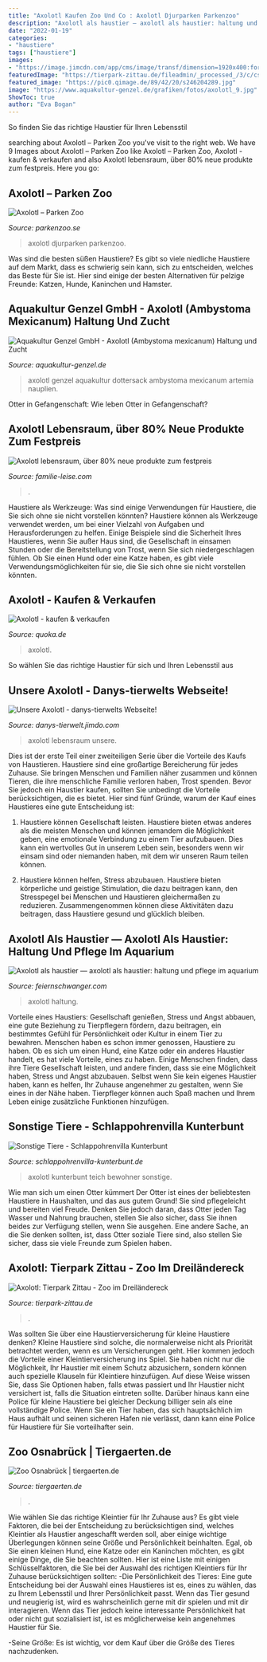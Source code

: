 ```yaml
---
title: "Axolotl Kaufen Zoo Und Co : Axolotl Djurparken Parkenzoo"
description: "Axolotl als haustier — axolotl als haustier: haltung und pflege im aquarium"
date: "2022-01-19"
categories:
- "haustiere"
tags: ["haustiere"]
images:
- "https://image.jimcdn.com/app/cms/image/transf/dimension=1920x400:format=jpg/path/s8ea83d1aa67c3933/image/iec2d888aee7b8993/version/1496724698/image.jpg"
featuredImage: "https://tierpark-zittau.de/fileadmin/_processed_/3/c/csm_Axolotl_94a885778f.jpg"
featured_image: "https://pic0.qimage.de/89/42/20/s246204289.jpg"
image: "https://www.aquakultur-genzel.de/grafiken/fotos/axolotl_9.jpg"
ShowToc: true
author: "Eva Bogan"
---
```



So finden Sie das richtige Haustier für Ihren Lebensstil

	

		
searching about Axolotl – Parken Zoo you've visit to the right web. We have 9 Images about Axolotl – Parken Zoo like Axolotl – Parken Zoo, Axolotl - kaufen &amp; verkaufen and also Axolotl lebensraum, über 80% neue produkte zum festpreis. Here you go:
		
    
## Axolotl – Parken Zoo

<img loading=lazy src="https://www.parkenzoo.se/app/uploads/axolotl6-scaled.jpg" onerror="this.onerror=null;this.src='https://tse4.mm.bing.net/th?id=OIP.rPUP7HwDNASQWHqRNsz74wHaE7&amp;pid=15.1';" alt="Axolotl – Parken Zoo">

_Source: parkenzoo.se_

>axolotl djurparken parkenzoo. 

	

Was sind die besten süßen Haustiere?
Es gibt so viele niedliche Haustiere auf dem Markt, dass es schwierig sein kann, sich zu entscheiden, welches das Beste für Sie ist. Hier sind einige der besten Alternativen für pelzige Freunde: Katzen, Hunde, Kaninchen und Hamster.

    
## Aquakultur Genzel GmbH - Axolotl (Ambystoma Mexicanum) Haltung Und Zucht

<img loading=lazy src="https://www.aquakultur-genzel.de/grafiken/fotos/axolotl_9.jpg" onerror="this.onerror=null;this.src='https://tse2.mm.bing.net/th?id=OIP.avrLynEK0W-cyxbdMJGaIgHaDz&amp;pid=15.1';" alt="Aquakultur Genzel GmbH - Axolotl (Ambystoma mexicanum) Haltung und Zucht">

_Source: aquakultur-genzel.de_

>axolotl genzel aquakultur dottersack ambystoma mexicanum artemia nauplien. 

	

Otter in Gefangenschaft: Wie leben Otter in Gefangenschaft?

    
## Axolotl Lebensraum, über 80% Neue Produkte Zum Festpreis

<img loading=lazy src="https://familie-leise.com/wkmltu/1DwQSf91r1PCeB3CwpI8HQHaEK.jpg" onerror="this.onerror=null;this.src='https://tse2.mm.bing.net/th?id=OIP.CsacT4rSqJRwP1vck9IF1gAAAA&amp;pid=15.1';" alt="Axolotl lebensraum, über 80% neue produkte zum festpreis">

_Source: familie-leise.com_

>. 

	

Haustiere als Werkzeuge: Was sind einige Verwendungen für Haustiere, die Sie sich ohne sie nicht vorstellen könnten?
Haustiere können als Werkzeuge verwendet werden, um bei einer Vielzahl von Aufgaben und Herausforderungen zu helfen. Einige Beispiele sind die Sicherheit Ihres Haustieres, wenn Sie außer Haus sind, die Gesellschaft in einsamen Stunden oder die Bereitstellung von Trost, wenn Sie sich niedergeschlagen fühlen. Ob Sie einen Hund oder eine Katze haben, es gibt viele Verwendungsmöglichkeiten für sie, die Sie sich ohne sie nicht vorstellen könnten.

    
## Axolotl - Kaufen &amp; Verkaufen

<img loading=lazy src="https://pic0.qimage.de/89/42/20/s246204289.jpg" onerror="this.onerror=null;this.src='https://tse4.mm.bing.net/th?id=OIP.QfNpqJNkrxyiKWPnxOHwNwAAAA&amp;pid=15.1';" alt="Axolotl - kaufen &amp; verkaufen">

_Source: quoka.de_

>axolotl. 

	

So wählen Sie das richtige Haustier für sich und Ihren Lebensstil aus

    
## Unsere Axolotl - Danys-tierwelts Webseite!

<img loading=lazy src="https://image.jimcdn.com/app/cms/image/transf/dimension=1920x400:format=jpg/path/s8ea83d1aa67c3933/image/iec2d888aee7b8993/version/1496724698/image.jpg" onerror="this.onerror=null;this.src='https://tse2.mm.bing.net/th?id=OIP.LfZGjqSpL4n7Oig9E_i2eQHaFj&amp;pid=15.1';" alt="Unsere Axolotl - danys-tierwelts Webseite!">

_Source: danys-tierwelt.jimdo.com_

>axolotl lebensraum unsere. 

	

Dies ist der erste Teil einer zweiteiligen Serie über die Vorteile des Kaufs von Haustieren.
Haustiere sind eine großartige Bereicherung für jedes Zuhause. Sie bringen Menschen und Familien näher zusammen und können Tieren, die ihre menschliche Familie verloren haben, Trost spenden. Bevor Sie jedoch ein Haustier kaufen, sollten Sie unbedingt die Vorteile berücksichtigen, die es bietet. Hier sind fünf Gründe, warum der Kauf eines Haustieres eine gute Entscheidung ist:
1) Haustiere können Gesellschaft leisten. Haustiere bieten etwas anderes als die meisten Menschen und können jemandem die Möglichkeit geben, eine emotionale Verbindung zu einem Tier aufzubauen. Dies kann ein wertvolles Gut in unserem Leben sein, besonders wenn wir einsam sind oder niemanden haben, mit dem wir unseren Raum teilen können.

2) Haustiere können helfen, Stress abzubauen. Haustiere bieten körperliche und geistige Stimulation, die dazu beitragen kann, den Stresspegel bei Menschen und Haustieren gleichermaßen zu reduzieren. Zusammengenommen können diese Aktivitäten dazu beitragen, dass Haustiere gesund und glücklich bleiben.

    
## Axolotl Als Haustier — Axolotl Als Haustier: Haltung Und Pflege Im Aquarium

<img loading=lazy src="https://feiernschwanger.com/dfao/cjq5mcW6DzxgUGUP1-v1bAHaEK.jpg" onerror="this.onerror=null;this.src='https://tse1.mm.bing.net/th?id=OIP.gZT6qRmEYql2ZHusUOkg6wAAAA&amp;pid=15.1';" alt="Axolotl als haustier — axolotl als haustier: haltung und pflege im aquarium">

_Source: feiernschwanger.com_

>axolotl haltung. 

	

Vorteile eines Haustiers: Gesellschaft genießen, Stress und Angst abbauen, eine gute Beziehung zu Tierpflegern fördern, dazu beitragen, ein bestimmtes Gefühl für Persönlichkeit oder Kultur in einem Tier zu bewahren.
Menschen haben es schon immer genossen, Haustiere zu haben. Ob es sich um einen Hund, eine Katze oder ein anderes Haustier handelt, es hat viele Vorteile, eines zu haben. Einige Menschen finden, dass ihre Tiere Gesellschaft leisten, und andere finden, dass sie eine Möglichkeit haben, Stress und Angst abzubauen. Selbst wenn Sie kein eigenes Haustier haben, kann es helfen, Ihr Zuhause angenehmer zu gestalten, wenn Sie eines in der Nähe haben. Tierpfleger können auch Spaß machen und Ihrem Leben einige zusätzliche Funktionen hinzufügen.

    
## Sonstige Tiere - Schlappohrenvilla Kunterbunt

<img loading=lazy src="http://www.schlappohrenvilla-kunterbunt.de/attachments/Image/Axolotl_4.JPG.jpg?template=generic" onerror="this.onerror=null;this.src='https://tse3.mm.bing.net/th?id=OIP.lDu1t5KaWm3Q2mf_CCz1dAHaFj&amp;pid=15.1';" alt="Sonstige Tiere - Schlappohrenvilla Kunterbunt">

_Source: schlappohrenvilla-kunterbunt.de_

>axolotl kunterbunt teich bewohner sonstige. 

	

Wie man sich um einen Otter kümmert
Der Otter ist eines der beliebtesten Haustiere in Haushalten, und das aus gutem Grund! Sie sind pflegeleicht und bereiten viel Freude. Denken Sie jedoch daran, dass Otter jeden Tag Wasser und Nahrung brauchen, stellen Sie also sicher, dass Sie ihnen beides zur Verfügung stellen, wenn Sie ausgehen. Eine andere Sache, an die Sie denken sollten, ist, dass Otter soziale Tiere sind, also stellen Sie sicher, dass sie viele Freunde zum Spielen haben.

    
## Axolotl: Tierpark Zittau - Zoo Im Dreiländereck

<img loading=lazy src="https://tierpark-zittau.de/fileadmin/_processed_/3/c/csm_Axolotl_94a885778f.jpg" onerror="this.onerror=null;this.src='https://tse4.mm.bing.net/th?id=OIP.BpfGlYnW4eFFFgdhptMMaAHaFj&amp;pid=15.1';" alt="Axolotl: Tierpark Zittau - Zoo im Dreiländereck">

_Source: tierpark-zittau.de_

>. 

	

Was sollten Sie über eine Haustierversicherung für kleine Haustiere denken?
Kleine Haustiere sind solche, die normalerweise nicht als Priorität betrachtet werden, wenn es um Versicherungen geht. Hier kommen jedoch die Vorteile einer Kleintierversicherung ins Spiel. Sie haben nicht nur die Möglichkeit, Ihr Haustier mit einem Schutz abzusichern, sondern können auch spezielle Klauseln für Kleintiere hinzufügen. Auf diese Weise wissen Sie, dass Sie Optionen haben, falls etwas passiert und Ihr Haustier nicht versichert ist, falls die Situation eintreten sollte. Darüber hinaus kann eine Police für kleine Haustiere bei gleicher Deckung billiger sein als eine vollständige Police. Wenn Sie ein Tier haben, das sich hauptsächlich im Haus aufhält und seinen sicheren Hafen nie verlässt, dann kann eine Police für Haustiere für Sie vorteilhafter sein.

    
## Zoo Osnabrück | Tiergaerten.de

<img loading=lazy src="http://www.tiergaerten.de/tiergaerten-pics/osnabrueck/axolotel.jpg" onerror="this.onerror=null;this.src='https://tse3.mm.bing.net/th?id=OIP.eqLJ2WgNNJUgi_ax3PPwhwAAAA&amp;pid=15.1';" alt="Zoo Osnabrück | tiergaerten.de">

_Source: tiergaerten.de_

>. 

	

Wie wählen Sie das richtige Kleintier für Ihr Zuhause aus?
Es gibt viele Faktoren, die bei der Entscheidung zu berücksichtigen sind, welches Kleintier als Haustier angeschafft werden soll, aber einige wichtige Überlegungen können seine Größe und Persönlichkeit beinhalten. Egal, ob Sie einen kleinen Hund, eine Katze oder ein Kaninchen möchten, es gibt einige Dinge, die Sie beachten sollten. Hier ist eine Liste mit einigen Schlüsselfaktoren, die Sie bei der Auswahl des richtigen Kleintiers für Ihr Zuhause berücksichtigen sollten:
-Die Persönlichkeit des Tieres: Eine gute Entscheidung bei der Auswahl eines Haustieres ist es, eines zu wählen, das zu Ihrem Lebensstil und Ihrer Persönlichkeit passt. Wenn das Tier gesund und neugierig ist, wird es wahrscheinlich gerne mit dir spielen und mit dir interagieren. Wenn das Tier jedoch keine interessante Persönlichkeit hat oder nicht gut sozialisiert ist, ist es möglicherweise kein angenehmes Haustier für Sie.

-Seine Größe: Es ist wichtig, vor dem Kauf über die Größe des Tieres nachzudenken.


